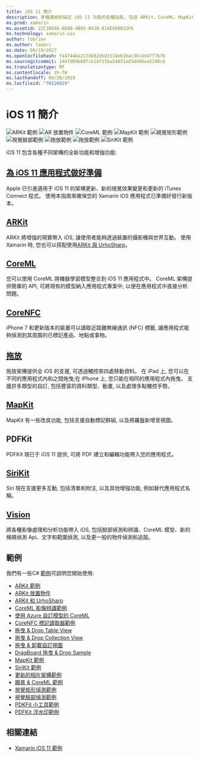 ```yaml
---
title: iOS 11 簡介
description: 本檔連結到描述 iOS 11 功能的各種指南, 包括 ARKit、CoreML、MapKit、PDFKit、SiriKit、願景 framework 等等。
ms.prod: xamarin
ms.assetid: 22C38EA6-6DA9-4B92-B41B-814E589033F6
ms.technology: xamarin-ios
author: lobrien
ms.author: laobri
ms.date: 09/19/2017
ms.openlocfilehash: fa4744ba217d602dbd3134e616ac3bc4d47f7b76
ms.sourcegitcommit: 1dd7d09b60fcb1bf15ba54831ed3dd46aa5240cb
ms.translationtype: MT
ms.contentlocale: zh-TW
ms.lasthandoff: 08/28/2019
ms.locfileid: "70120819"
---
```

# <a name="introduction-to-ios-11"></a>iOS 11 簡介

![ARKit 範例](images/arkit.png) ![AR 放置物件](images/arkit2.png) ![CoreML 範例](images/coreml.png) ![MapKit 範例](images/mapkit.png) ![視覺矩形範例](images/vision1.png) ![視覺臉部範例](images/vision2.png) ![拖放範例](images/drag-drop.png) ![拖放範例](images/drag-drop2.png) ![SiriKit 範例](images/sirikit.png)

iOS 11 包含各種不同架構的全新功能和增強功能:

## <a name="preparing-your-app-for-ios-11updating-your-appindexmd"></a>[為 iOS 11 應用程式做好準備](updating-your-app/index.md)

Apple 已引進適用于 iOS 11 的架構更新、新的視覺效果變更和更新的 iTunes Connect 程式。 使用本指南來確保您的 Xamarin iOS 應用程式已準備好發行新版本。

## <a name="arkitarkitindexmd"></a>[ARKit](arkit/index.md)

ARKit 將增強的現實帶入 iOS, 讓使用者能夠透過裝置的攝影機與世界互動。
使用 Xamarin 時, 您也可以搭配使用[ARKit 與 UrhoSharp](arkit/urhosharp.md)。

## <a name="coremlcoremlmd"></a>[CoreML](coreml.md)

您可以使用 CoreML 將機器學習模型整合到 iOS 11 應用程式中。 CoreML 架構提供簡單的 API, 可將現有的模型納入應用程式專案中, 以便在應用程式中直接分析問題。

## <a name="corenfccorenfcmd"></a>[CoreNFC](corenfc.md)

iPhone 7 和更新版本的裝置可以讀取近距離無線通訊 (NFC) 標籤, 讓應用程式能夠偵測到其周圍的已標記產品、地點或事物。

## <a name="drag-and-dropdrag-and-dropmd"></a>[拖放](drag-and-drop.md)

拖放架構提供全 iOS 的支援, 可透過觸控來四處移動資料。 在 iPad 上, 您可以在不同的應用程式內和之間拖曳;在 iPhone 上, 您只能在相同的應用程式內拖曳。 支援許多類型的自訂, 包括豐富的資料類型、動畫, 以及處理多點觸控手勢。

## <a name="mapkitmapkitmd"></a>[MapKit](mapkit.md)

MapKit 有一些改良功能, 包括支援自動標記群組, 以及將羅盤新增至視圖。

## <a name="pdfkit"></a>PDFKit

PDFKit 現已于 iOS 11 提供, 可將 PDF 建立和編輯功能帶入您的應用程式。

## <a name="sirikitsirikitmd"></a>[SiriKit](sirikit.md)

Siri 現在支援更多互動, 包括清單和附注, 以及其他增強功能, 例如替代應用程式名稱。

## <a name="visionvisionmd"></a>[Vision](vision.md)

將各種影像處理和分析功能帶入 iOS, 包括臉部偵測和辨識、CoreML 模型、新的條碼偵測 Api、文字和範圍偵測, 以及更一般的物件偵測和追蹤。

## <a name="samples"></a>範例

我們有一些C# [範例](https://docs.microsoft.com/samples/browse/?products=xamarin&term=Xamarin.iOS+iOS11)可説明您開始使用:

- [ARKit 範例](https://docs.microsoft.com/samples/xamarin/ios-samples/ios11-arkitsample)
- [ARKit 放置物件](https://docs.microsoft.com/samples/xamarin/ios-samples/ios11-arkitplacingobjects)
- [ARKit 和 UrhoSharp](arkit/urhosharp.md)
- [CoreML 影像辨識範例](https://docs.microsoft.com/samples/xamarin/ios-samples/ios11-coremlimagerecognition)
- [使用 Azure 自訂模型的 CoreML](https://docs.microsoft.com/samples/xamarin/ios-samples/ios11-coremlazuremodel)
- [CoreNFC 標記讀取器範例](https://docs.microsoft.com/samples/xamarin/ios-samples/ios11-nfctagreader)
- [拖曳 & Drop Table View](https://docs.microsoft.com/samples/xamarin/ios-samples/ios11-draganddroptableview)
- [拖曳 & Drop Collection View](https://docs.microsoft.com/samples/xamarin/ios-samples/ios11-draganddropcollectionview)
- [拖曳 & 卸載自訂視圖](https://docs.microsoft.com/samples/xamarin/ios-samples/ios11-draganddropcustomview)
- [DragBoard 拖曳 & Drop Sample](https://docs.microsoft.com/samples/xamarin/ios-samples/ios11-draganddropdragboard)
- [MapKit 範例](https://docs.microsoft.com/samples/xamarin/ios-samples/ios11-mapkitsample)
- [SiriKit 範例](https://docs.microsoft.com/samples/xamarin/ios-samples/ios11-sirikitsample)
- [更新的相片架構範例](https://docs.microsoft.com/samples/xamarin/ios-samples/ios11-samplephotoapp)
- [願景 & CoreML 範例](https://docs.microsoft.com/samples/xamarin/ios-samples/ios11-coremlvision)
- [視覺矩形偵測範例](https://docs.microsoft.com/samples/xamarin/ios-samples/ios11-visionrectangles/)
- [視覺臉部偵測範例](https://docs.microsoft.com/samples/xamarin/ios-samples/ios11-visionfaces)
- [PDKFit 小工具範例](https://docs.microsoft.com/samples/xamarin/ios-samples/ios11-pdfannotationwidgetsadvanced)
- [PDFKit 浮水印範例](https://docs.microsoft.com/samples/xamarin/ios-samples/ios11-pdfdocumentwatermark)

## <a name="related-links"></a>相關連結

- [Xamarin iOS 11 範例](https://docs.microsoft.com/samples/browse/?products=xamarin&term=Xamarin.iOS+iOS11)
